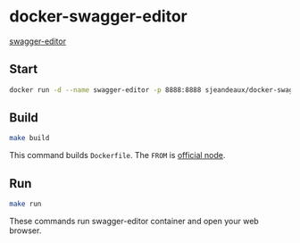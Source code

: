 # docker-swagger-editor

[swagger-editor](https://github.com/swagger-api/swagger-editor)

## Start

```sh
docker run -d --name swagger-editor -p 8888:8888 sjeandeaux/docker-swagger-editor

```

## Build

```sh
make build
```

This command builds `Dockerfile`. The `FROM` is [official node](https://registry.hub.docker.com/_/node/).

## Run

```sh
make run
```

These commands run swagger-editor container and open your web browser.

